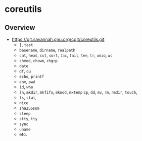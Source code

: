 coreutils
=========

## Overview

- <https://git.savannah.gnu.org/cgit/coreutils.git>
  - `[`, `test`
  - `basename`, `dirname`, `realpath`
  - `cat`, `head`, `cut`, `sort`, `tac`, `tail`, `tee`, `tr`, `uniq`, `wc`
  - `chmod`, `chown`, `chgrp`
  - `date`
  - `df`, `du`
  - `echo`, `printf`
  - `env`, `pwd`
  - `id`, `who`
  - `ln`, `mkdir`, `mkfifo`, `mknod`, `mktemp` `cp`, `dd`, `mv`, `rm`,
    `rmdir`, `touch`,
  - `ls`, `stat`, 
  - `nice`
  - `sha256sum`
  - `sleep`
  - `stty`, `tty`
  - `sync`
  - `uname`
  - etc.
